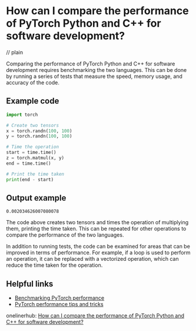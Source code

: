 # How can I compare the performance of PyTorch Python and C++ for software development?
// plain

Comparing the performance of PyTorch Python and C++ for software development requires benchmarking the two languages. This can be done by running a series of tests that measure the speed, memory usage, and accuracy of the code.

## Example code

```python
import torch

# Create two tensors
x = torch.randn(100, 100)
y = torch.randn(100, 100)

# Time the operation
start = time.time()
z = torch.matmul(x, y)
end = time.time()

# Print the time taken
print(end - start)
```

## Output example

```
0.002034626007080078
```

The code above creates two tensors and times the operation of multiplying them, printing the time taken. This can be repeated for other operations to compare the performance of the two languages.

In addition to running tests, the code can be examined for areas that can be improved in terms of performance. For example, if a loop is used to perform an operation, it can be replaced with a vectorized operation, which can reduce the time taken for the operation.

## Helpful links

- [Benchmarking PyTorch performance](https://pytorch.org/tutorials/beginner/pytorch_with_examples.html#benchmarking-pytorch-performance)
- [PyTorch performance tips and tricks](https://towardsdatascience.com/pytorch-performance-tips-and-tricks-b3d3d8f3c2b1)

onelinerhub: [How can I compare the performance of PyTorch Python and C++ for software development?](https://onelinerhub.com/python-pytorch/how-can-i-compare-the-performance-of-pytorch-python-and-c---for-software-development)